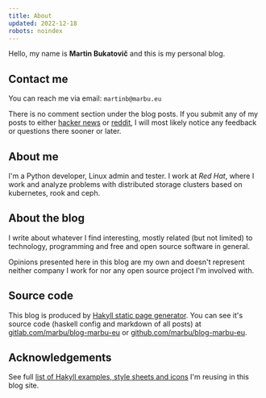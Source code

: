 ```yaml
---
title: About
updated: 2022-12-18
robots: noindex
---
```


Hello, my name is **Martin Bukatovič** and this is my personal blog.

## Contact me

You can reach me via email: `martinb@marbu.eu`

There is no comment section under the blog posts.
If you submit any of my posts to either
[hacker news](https://news.ycombinator.com/from?site=marbu.eu) or
[reddit](https://www.reddit.com/search/?q=site%3A%20marbu.eu), I will most
likely notice any feedback or questions there sooner or later.

## About me

I'm a Python developer, Linux admin and tester.
I work at *Red Hat*, where I work and analyze problems with distributed
storage clusters based on kubernetes, rook and ceph.

## About the blog

I write about whatever I find interesting, mostly related (but not limited) to
technology, programming and free and open source software in general.

Opinions presented here in this blog are my own and doesn't represent neither
company I work for nor any open source project I'm involved with.

## Source code

This blog is produced by [Hakyll static page
generator](https://jaspervdj.be/hakyll/). You can see it's source code
(haskell config and markdown of all posts) at
[gitlab.com/marbu/blog-marbu-eu](https://gitlab.com/marbu/blog-marbu-eu) or
[github.com/marbu/blog-marbu-eu](https://github.com/marbu/blog-marbu-eu).

## Acknowledgements

See full [list of Hakyll examples, style sheets and
icons](/acknowledgements.html) I'm reusing in this blog site.
